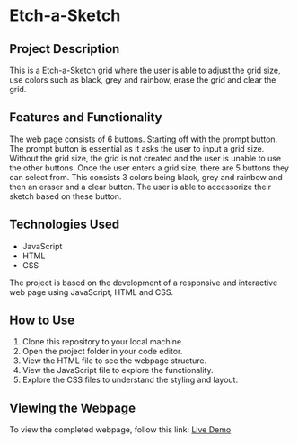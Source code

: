 # Etch-a-Sketch

## Project Description
This is a Etch-a-Sketch grid where the user is able to adjust the grid size, use colors such as black, grey and rainbow, erase the grid 
and clear the grid.

## Features and Functionality
The web page consists of 6 buttons. Starting off with the prompt button. The prompt button is essential as it asks the user to input a grid size. Without the grid size, the grid is not created and the user is unable to use the other buttons. Once the user enters a grid size, there are 5 buttons they can select from. This consists 3 colors being black, grey and rainbow and then an eraser and a clear button. The user is able to accessorize their sketch based on these button.

## Technologies Used
- JavaScript
- HTML
- CSS

The project is based on the development of a responsive and interactive web page using JavaScript, HTML and CSS.

## How to Use
1. Clone this repository to your local machine.
2. Open the project folder in your code editor.
3. View the HTML file to see the webpage structure.
4. View the JavaScript file to explore the functionality.
5. Explore the CSS files to understand the styling and layout.

## Viewing the Webpage
To view the completed webpage, follow this link: [Live Demo]()
